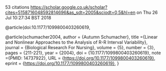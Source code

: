 53 citations
https://scholar.google.co.uk/scholar?cites=5158716048592814696&as_sdt=2005&sciodt=0,5&hl=en
on Thu 26 Jul 10:27:34 BST 2018




@article{doi:10.1177/1099800403260619,


@article{schumacher2004,
author = {Autumn Schumacher},
title ={Linear and Nonlinear Approaches to the Analysis of R-R Interval Variability},
journal = {Biological Research For Nursing},
volume = {5},
number = {3},
pages = {211-221},
year = {2004},
doi = {10.1177/1099800403260619},
note ={PMID: 14737922},
URL = {https://doi.org/10.1177/1099800403260619},
eprint = {https://doi.org/10.1177/1099800403260619},
}


